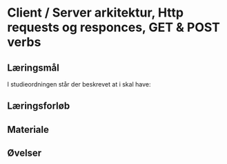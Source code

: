 <!-- JS use if these pages are used as githubpages. can be deleted if used elsewhere -->
<script src="https://code.jquery.com/jquery-3.2.1.min.js"></script>
<script src="script.js"></script>

# Client / Server arkitektur, Http requests og responces, GET & POST verbs 

## Læringsmål
I studieordningen står der beskrevet at i skal have:



## Læringsforløb

## Materiale

## Øvelser





